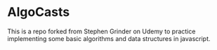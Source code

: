 # AlgoCasts

This is a repo forked from Stephen Grinder on Udemy to practice implementing some basic algorithms and data structures in javascript.
